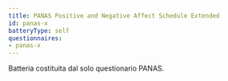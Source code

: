 ```yaml
---
title: PANAS Positive and Negative Affect Schedule Extended
id: panas-x
batteryType: self
questionnaires:
- panas-x
---
```

Batteria costituita dal solo questionario PANAS.